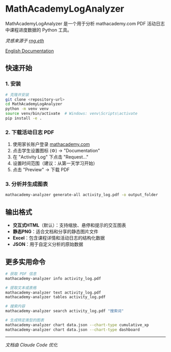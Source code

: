 # MathAcademyLogAnalyzer

MathAcademyLogAnalyzer 是一个用于分析 mathacademy.com PDF 活动日志中课程进度数据的 Python 工具。

*灵感来源于 [rng.eth](https://x.com/crackedmonk/status/1962663418089107666)*

[English Documentation](README.md)

## 快速开始

### 1. 安装
```bash
# 克隆并安装
git clone <repository-url>
cd MathAcademyLogAnalyzer
python -m venv venv
source venv/bin/activate  # Windows: venv\Scripts\activate
pip install -e .
```

### 2. 下载活动日志 PDF
1. 使用家长账户登录 [mathacademy.com](https://mathacademy.com)
2. 点击学生设置图标 (⚙️) → "Documentation"
3. 在 "Activity Log" 下点击 "Request..."
4. 设置时间范围（建议：从第一天学习开始）
5. 点击 "Preview" → 下载 PDF

### 3. 分析并生成图表
```bash
mathacademy-analyzer generate-all activity_log.pdf -o output_folder
```

## 输出格式
- **交互式HTML**（默认）：支持缩放、悬停和提示的交互图表
- **静态PNG**：适合文档和分享的静态图片文件
- **Excel**：包含课程详情和活动日志的结构化数据
- **JSON**：用于自定义分析的原始数据

## 更多实用命令
```bash
# 获取 PDF 信息
mathacademy-analyzer info activity_log.pdf

# 提取文本或表格
mathacademy-analyzer text activity_log.pdf
mathacademy-analyzer tables activity_log.pdf

# 搜索内容
mathacademy-analyzer search activity_log.pdf "搜索词"

# 生成特定类型的图表
mathacademy-analyzer chart data.json --chart-type cumulative_xp
mathacademy-analyzer chart data.json --chart-type dashboard
```

---

*文档由 Claude Code 优化*